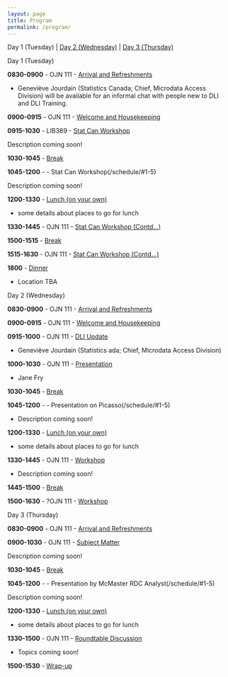 ```yaml
---
layout: page
title: Program
permalink: /program/
---
```


<a name="day-one">Day 1 (Tuesday)</a> | [Day 2 (Wednesday)](#day-two) | [Day 3 (Thursday)](#day-three)
<p></p>

Day 1 (Tuesday)

**0830-0900** - <a name="1-1">OJN 111 - [Arrival and Refreshments](/schedule/#1-1)</a>

- Geneviève Jourdain (Statistics Canada; Chief, Microdata Access Division) will be available for an informal chat with people new to DLI and DLI Training.

**0900-0915** -<a name="1-2"> OJN 111 - [Welcome and Housekeeping](/schedule/#1-2)</a>

**0915-1030** - <a name="1-3">LIB389 - <a name="1-3">[Stat Can Workshop](/schedule/#1-3)</a>
	
Description coming soon!

**1030-1045** - <a name="1-4">[Break](/schedule/#1-4)</a>

**1045-1200** - <a name="1-5"> - Stat Can Workshop(/schedule/#1-5)</a>

Description coming soon!

**1200-1330** - <a name="1-6">[Lunch (on your own)](/schedule/#1-6)</a>

- some details about places to go for lunch

**1330-1445** - <a name="1-7a">OJN 111 - [Stat Can Workshop (Contd...)](/schedule/#1-7a)</a>

**1500-1515** - <a name="1-8">[Break](/schedule/#1-8)</a>

**1515-1630** - <a name="1-9">OJN 111 -  [Stat Can Workshop (Contd...)](/schedule/#1-9)</a>

**1800** - <a name="1-11"> [Dinner](/schedule/#1-11)</a>

- Location TBA

Day 2 (Wednesday)

**0830-0900** - <a name="1-1">OJN 111 - [Arrival and Refreshments](/schedule/#1-1)</a>

**0900-0915** -<a name="1-2"> OJN 111 - [Welcome and Housekeeping](/schedule/#1-2)</a>

**0915-1000** - <a name="1-3">OJN 111 - <a name="1-3">[DLI Update](/schedule/#1-3)</a>
	
- Geneviève Jourdain (Statistics ada; Chief, Microdata Access Division)

**1000-1030** - <a name="1-3">OJN 111 - <a name="1-3">[Presentation](/schedule/#1-3)</a>

- Jane Fry

**1030-1045** - <a name="1-4">[Break](/schedule/#1-4)</a>

**1045-1200** - <a name="1-5">- Presentation on Picasso(/schedule/#1-5)</a>

- Description coming soon!

**1200-1330** - <a name="1-6">[Lunch (on your own)](/schedule/#1-6)</a>

- some details about places to go for lunch

**1330-1445** - <a name="1-7a">OJN 111 - [Workshop](/schedule/#1-7a)</a>

- Description coming soon!

**1445-1500** - <a name="1-8">[Break](/schedule/#1-8)</a>

**1500-1630** - <a name="1-9">?OJN 111 -  [Workshop](/schedule/#1-9)</a>

Day 3 (Thursday)

**0830-0900** - <a name="1-1">OJN 111 - [Arrival and Refreshments](/schedule/#1-1)</a>

**0900-1030** - <a name="1-3">OJN 111 - <a name="1-3">[Subject Matter](/schedule/#1-3)</a>
	
Description coming soon!

**1030-1045** - <a name="1-4">[Break](/schedule/#1-4)</a>

**1045-1200** - <a name="1-5">- Presentation by McMaster RDC Analyst(/schedule/#1-5)</a>

Description coming soon!

**1200-1330** - <a name="1-6">[Lunch (on your own)](/schedule/#1-6)</a>

- some details about places to go for lunch

**1330-1500** - <a name="1-7a">OJN 111 - [Roundtable Discussion](/schedule/#1-7a)</a>

- Topics coming soon!

**1500-1530** - <a name="1-8">[Wrap-up](/schedule/#1-8)</a>


